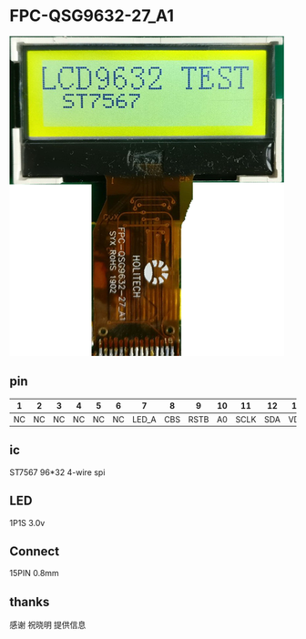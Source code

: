 # FPC-QSG9632-27_A1
![图](./FPC-QSG9632-27_A1.png)
## pin
| 1 | 2 | 3| 4 | 5 |6 |7|8|9|10|11|12|13|14|15
|--|--|--|--|--|--|--|--|--|--|--|--|--|--|--|
| NC | NC |NC |NC |NC |NC |LED_A |CBS |RSTB |A0 |SCLK |SDA |VDD |VSS |V0 |

## ic 
ST7567  96*32 4-wire spi

## LED
1P1S 3.0v

## Connect
15PIN 0.8mm

## thanks
感谢 祝晓明 提供信息

